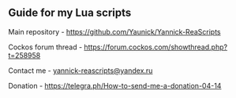 ## **Guide for my Lua scripts**

Main repository - https://github.com/Yaunick/Yannick-ReaScripts

Cockos forum thread - https://forum.cockos.com/showthread.php?t=258958

Contact me - yannick-reascripts@yandex.ru

Donation - https://telegra.ph/How-to-send-me-a-donation-04-14
